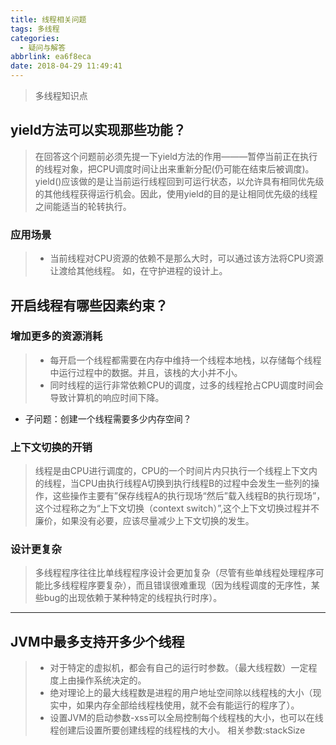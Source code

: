 ```yaml
---
title: 线程相关问题
tags: 多线程
categories:
  - 疑问与解答
abbrlink: ea6f8eca
date: 2018-04-29 11:49:41
---
```

> 多线程知识点
<!--more-->

## yield方法可以实现那些功能？

> 在回答这个问题前必须先提一下yield方法的作用———暂停当前正在执行的线程对象，把CPU调度时间让出来重新分配(仍可能在结束后被调度)。
yield()应该做的是让当前运行线程回到可运行状态，以允许具有相同优先级的其他线程获得运行机会。因此，使用yield的目的是让相同优先级的线程之间能适当的轮转执行。

### 应用场景

> * 当前线程对CPU资源的依赖不是那么大时，可以通过该方法将CPU资源让渡给其他线程。
如，在守护进程的设计上。

## 开启线程有哪些因素约束？

### 增加更多的资源消耗

> - 每开启一个线程都需要在内存中维持一个线程本地栈，以存储每个线程中运行过程中的数据。并且，该栈的大小并不小。
> - 同时线程的运行非常依赖CPU的调度，过多的线程抢占CPU调度时间会导致计算机的响应时间下降。

- 子问题：创建一个线程需要多少内存空间？
>

### 上下文切换的开销

> 线程是由CPU进行调度的，CPU的一个时间片内只执行一个线程上下文内的线程，当CPU由执行线程A切换到执行线程B的过程中会发生一些列的操作，这些操作主要有”保存线程A的执行现场“然后”载入线程B的执行现场”，这个过程称之为“上下文切换（context switch）”,这个上下文切换过程并不廉价，如果没有必要，应该尽量减少上下文切换的发生。

### 设计更复杂

> 多线程程序往往比单线程程序设计会更加复杂（尽管有些单线程处理程序可能比多线程程序要复杂），而且错误很难重现（因为线程调度的无序性，某些bug的出现依赖于某种特定的线程执行时序）。
---

## JVM中最多支持开多少个线程

> * 对于特定的虚拟机，都会有自己的运行时参数。（最大线程数）一定程度上由操作系统决定的。
> * 绝对理论上的最大线程数是进程的用户地址空间除以线程栈的大小（现实中，如果内存全部给线程栈使用，就不会有能运行的程序了）。
> * 设置JVM的启动参数-xss可以全局控制每个线程栈的大小，也可以在线程创建后设置所要创建线程的线程栈的大小。
相关参数:stackSize
